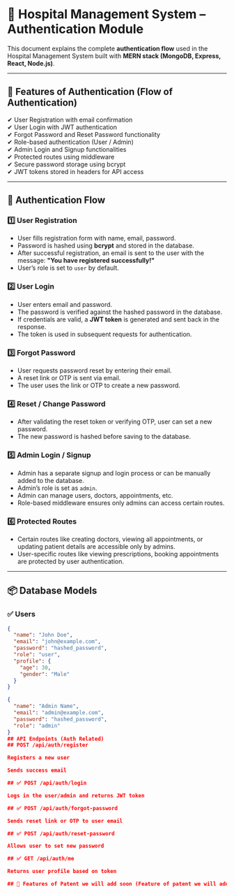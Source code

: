 # 🏥 Hospital Management System – Authentication Module

This document explains the complete **authentication flow** used in the Hospital Management System built with **MERN stack (MongoDB, Express, React, Node.js)**.

---

## 📌 Features of Authentication (Flow of Authentication)

✔ User Registration with email confirmation  
✔ User Login with JWT authentication  
✔ Forgot Password and Reset Password functionality  
✔ Role-based authentication (User / Admin)  
✔ Admin Login and Signup functionalities  
✔ Protected routes using middleware  
✔ Secure password storage using bcrypt  
✔ JWT tokens stored in headers for API access

---

## 🔑 Authentication Flow

### 1️⃣ **User Registration**
- User fills registration form with name, email, password.
- Password is hashed using **bcrypt** and stored in the database.
- After successful registration, an email is sent to the user with the message:
  **"You have registered successfully!"**
- User’s role is set to `user` by default.

### 2️⃣ **User Login**
- User enters email and password.
- The password is verified against the hashed password in the database.
- If credentials are valid, a **JWT token** is generated and sent back in the response.
- The token is used in subsequent requests for authentication.

### 3️⃣ **Forgot Password**
- User requests password reset by entering their email.
- A reset link or OTP is sent via email.
- The user uses the link or OTP to create a new password.

### 4️⃣ **Reset / Change Password**
- After validating the reset token or verifying OTP, user can set a new password.
- The new password is hashed before saving to the database.

### 5️⃣ **Admin Login / Signup**
- Admin has a separate signup and login process or can be manually added to the database.
- Admin’s role is set as `admin`.
- Admin can manage users, doctors, appointments, etc.
- Role-based middleware ensures only admins can access certain routes.

### 6️⃣ **Protected Routes**
- Certain routes like creating doctors, viewing all appointments, or updating patient details are accessible only by admins.
- User-specific routes like viewing prescriptions, booking appointments are protected by user authentication.

---

## 📦 Database Models

### ✅ Users
```json
{
  "name": "John Doe",
  "email": "john@example.com",
  "password": "hashed_password",
  "role": "user",
  "profile": {
    "age": 30,
    "gender": "Male"
  }
}

{
  "name": "Admin Name",
  "email": "admin@example.com",
  "password": "hashed_password",
  "role": "admin"
}
## API Endpoints (Auth Related)
## POST /api/auth/register

Registers a new user

Sends success email

## ✅ POST /api/auth/login

Logs in the user/admin and returns JWT token

## ✅ POST /api/auth/forgot-password

Sends reset link or OTP to user email

## ✅ POST /api/auth/reset-password

Allows user to set new password

## ✅ GET /api/auth/me

Returns user profile based on token

## 📌 Features of Patent we will add soon (Feature of patent we will add soon)
